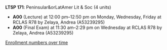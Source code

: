 **LTSP 171**: Peninsular&orLatAmer Lit & Soc (4 units)

- **A00** (Lecture) at 12:00 pm–12:50 pm on Monday, Wednesday, Friday at RCLAS R78 by Zelaya, Andrea (A53239295)
- **A00** (Final Exam) at 11:30 am–2:29 pm on Wednesday at RCLAS R78 by Zelaya, Andrea (A53239295)

[Enrollment numbers over time](./LTSP171.tsv)
